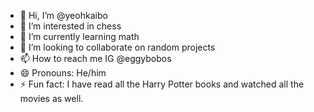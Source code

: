 - 👋 Hi, I’m @yeohkaibo
- 👀 I’m interested in chess
- 🌱 I’m currently learning math
- 💞️ I’m looking to collaborate on random projects
- 📫 How to reach me IG @eggybobos
- 😄 Pronouns: He/him
- ⚡ Fun fact: I have read all the Harry Potter books and watched all the movies as well.

<!---
yeohkaibo/yeohkaibo is a ✨ special ✨ repository because its `README.md` (this file) appears on your GitHub profile.
You can click the Preview link to take a look at your changes.
--->
